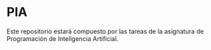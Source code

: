 # PIA
Este repositorio estará compuesto por las tareas de la asignatura de Programación de Inteligencia Artificial.
